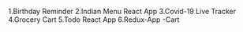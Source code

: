 1.Birthday Reminder 
2.Indian Menu React App
3.Covid-19 Live Tracker 
4.Grocery Cart
5.Todo React App
6.Redux-App -Cart 
